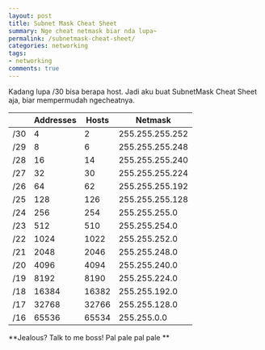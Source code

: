 ```yaml
---
layout: post
title: Subnet Mask Cheat Sheet
summary: Nge cheat netmask biar nda lupa~
permalink: /subnetmask-cheat-sheet/
categories: networking
tags: 
- networking
comments: true
---
```


Kadang lupa /30 bisa berapa host. Jadi aku buat SubnetMask Cheat Sheet aja, biar mempermudah ngecheatnya.

|     | Addresses | Hosts | Netmask         |
|-----|-----------|-------|-----------------|
| /30 | 4         | 2     | 255.255.255.252 |
| /29 | 8         | 6     | 255.255.255.248 |
| /28 | 16        | 14    | 255.255.255.240 |
| /27 | 32        | 30    | 255.255.255.224 |
| /26 | 64        | 62    | 255.255.255.192 |
| /25 | 128       | 126   | 255.255.255.128 |
| /24 | 256       | 254   | 255.255.255.0   |
| /23 | 512       | 510   | 255.255.254.0   |
| /22 | 1024      | 1022  | 255.255.252.0   |
| /21 | 2048      | 2046  | 255.255.248.0   |
| /20 | 4096      | 4094  | 255.255.240.0   |
| /19 | 8192      | 8190  | 255.255.224.0   |
| /18 | 16384     | 16382 | 255.255.192.0   |
| /17 | 32768     | 32766 | 255.255.128.0   |
| /16 | 65536     | 65534 | 255.255.0.0     |

**Jealous? Talk to me boss! Pal pale pal pale **
